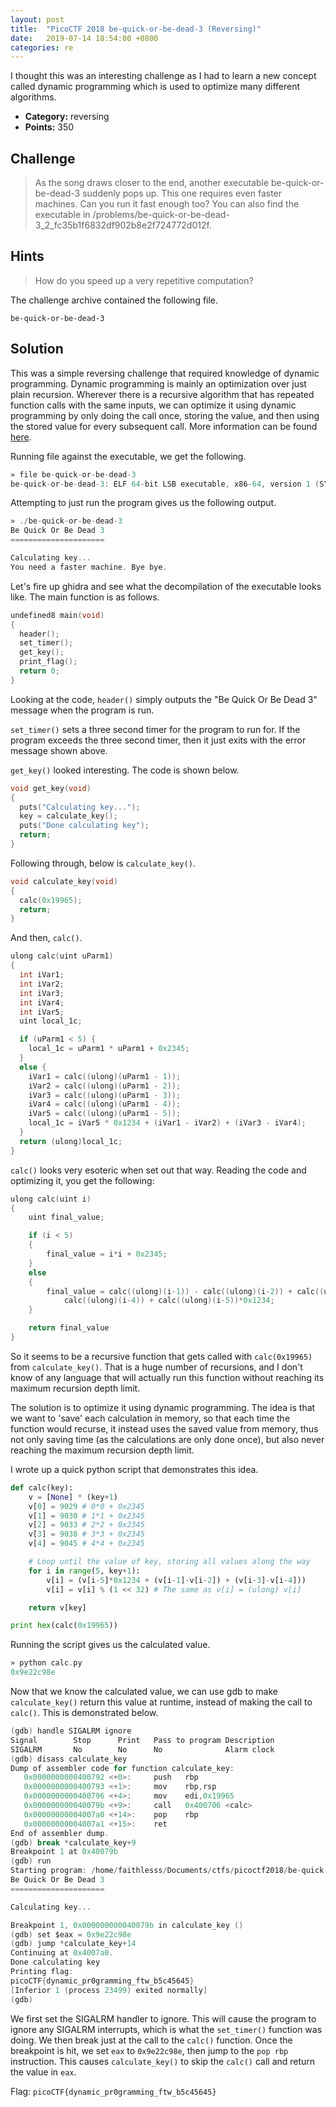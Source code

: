 ```yaml
---
layout: post
title: 	"PicoCTF 2018 be-quick-or-be-dead-3 (Reversing)"
date:	2019-07-14 18:54:00 +0800
categories: re
---
```


I thought this was an interesting challenge as I had to learn a new concept called dynamic programming which is used to optimize many different algorithms.

* **Category:** reversing
* **Points:** 350

## Challenge

>As the song draws closer to the end, another executable be-quick-or-be-dead-3 suddenly pops up. This one requires even faster machines. Can you run it fast enough too? You can also find the executable in /problems/be-quick-or-be-dead-3_2_fc35b1f6832df902b8e2f724772d012f.

## Hints

>How do you speed up a very repetitive computation?

The challenge archive contained the following file.
```
be-quick-or-be-dead-3
```

## Solution

This was a simple reversing challenge that required knowledge of dynamic programming. Dynamic programming is mainly an optimization over just plain recursion. Wherever there is a recursive algorithm that has repeated function calls with the same inputs, we can optimize it using dynamic programming by only doing the call once, storing the value, and then using the stored value for every subsequent call. More information can be found [here](https://www.cs.cmu.edu/~avrim/451f09/lectures/lect1001.pdf).

Running file against the executable, we get the following.
```c
» file be-quick-or-be-dead-3                  
be-quick-or-be-dead-3: ELF 64-bit LSB executable, x86-64, version 1 (SYSV), dynamically linked, interpreter /lib64/ld-linux-x86-64.so.2, for GNU/Linux 2.6.32, BuildID[sha1]=2cec6b98d9025d8dfe4a9bcb1c46500914b0fa4f, not stripped
```

Attempting to just run the program gives us the following output.
```c
» ./be-quick-or-be-dead-3                                                                        
Be Quick Or Be Dead 3
=====================

Calculating key...
You need a faster machine. Bye bye.
```

Let's fire up ghidra and see what the decompilation of the executable looks like. The main function is as follows.
```c
undefined8 main(void)
{
  header();
  set_timer();
  get_key();
  print_flag();
  return 0;
}
```

Looking at the code, `header()` simply outputs the "Be Quick Or Be Dead 3" message when the program is run.

`set_timer()` sets a three second timer for the program to run for. If the program exceeds the three second timer, then it just exits with the error message shown above.

`get_key()` looked interesting. The code is shown below.
```c
void get_key(void)
{
  puts("Calculating key...");
  key = calculate_key();
  puts("Done calculating key");
  return;
}
```

Following through, below is `calculate_key()`.
```c
void calculate_key(void)
{
  calc(0x19965);
  return;
}
```

And then, `calc()`.
```c
ulong calc(uint uParm1)
{
  int iVar1;
  int iVar2;
  int iVar3;
  int iVar4;
  int iVar5;
  uint local_1c;

  if (uParm1 < 5) {
    local_1c = uParm1 * uParm1 + 0x2345;
  }
  else {
    iVar1 = calc((ulong)(uParm1 - 1));
    iVar2 = calc((ulong)(uParm1 - 2));
    iVar3 = calc((ulong)(uParm1 - 3));
    iVar4 = calc((ulong)(uParm1 - 4));
    iVar5 = calc((ulong)(uParm1 - 5));
    local_1c = iVar5 * 0x1234 + (iVar1 - iVar2) + (iVar3 - iVar4);
  }
  return (ulong)local_1c;
}
```

`calc()` looks very esoteric when set out that way. Reading the code and optimizing it, you get the following:
```c
ulong calc(uint i)
{
	uint final_value;

	if (i < 5)
	{
		final_value = i*i + 0x2345;
	}
	else
	{
		final_value = calc((ulong)(i-1)) - calc((ulong)(i-2)) + calc((ulong)(i-3)) -
			calc((ulong)(i-4)) + calc((ulong)(i-5))*0x1234;
	}

	return final_value
}
```

So it seems to be a recursive function that gets called with `calc(0x19965)` from `calculate_key()`. That is a huge number of recursions, and I don't know of any language that will actually run this function without reaching its maximum recursion depth limit.

The solution is to optimize it using dynamic programming. The idea is that we want to 'save' each calculation in memory, so that each time the function would recurse, it instead uses the saved value from memory, thus not only saving time (as the calculations are only done once), but also never reaching the maximum recursion depth limit.

I wrote up a quick python script that demonstrates this idea.
```python
def calc(key):
	v = [None] * (key+1)
	v[0] = 9029 # 0*0 + 0x2345
	v[1] = 9030 # 1*1 + 0x2345
	v[2] = 9033 # 2*2 + 0x2345
	v[3] = 9038 # 3*3 + 0x2345
	v[4] = 9045 # 4*4 + 0x2345

	# Loop until the value of key, storing all values along the way
	for i in range(5, key+1):
		v[i] = (v[i-5]*0x1234 + (v[i-1]-v[i-2]) + (v[i-3]-v[i-4]))
		v[i] = v[i] % (1 << 32) # The same as v[i] = (ulong) v[i]

	return v[key]

print hex(calc(0x19965))
```

Running the script gives us the calculated value.
```c
» python calc.py                                                                                
0x9e22c98e
```

Now that we know the calculated value, we can use gdb to make `calculate_key()` return this value at runtime, instead of making the call to `calc()`. This is demonstrated below.
```c
(gdb) handle SIGALRM ignore
Signal        Stop      Print   Pass to program Description
SIGALRM       No        No      No              Alarm clock
(gdb) disass calculate_key
Dump of assembler code for function calculate_key:
   0x0000000000400792 <+0>:     push   rbp
   0x0000000000400793 <+1>:     mov    rbp,rsp
   0x0000000000400796 <+4>:     mov    edi,0x19965
   0x000000000040079b <+9>:     call   0x400706 <calc>
   0x00000000004007a0 <+14>:    pop    rbp
   0x00000000004007a1 <+15>:    ret    
End of assembler dump.
(gdb) break *calculate_key+9
Breakpoint 1 at 0x40079b
(gdb) run
Starting program: /home/faithlesss/Documents/ctfs/picoctf2018/be-quick-or-be-dead-3/be-quick-or-be-dead-3
Be Quick Or Be Dead 3
=====================

Calculating key...

Breakpoint 1, 0x000000000040079b in calculate_key ()
(gdb) set $eax = 0x9e22c98e
(gdb) jump *calculate_key+14
Continuing at 0x4007a0.
Done calculating key
Printing flag:
picoCTF{dynamic_pr0gramming_ftw_b5c45645}
[Inferior 1 (process 23499) exited normally]
(gdb)

```

We first set the SIGALRM handler to ignore. This will cause the program to ignore any SIGALRM interrupts, which is what the `set_timer()` function was doing. We then break just at the call to the `calc()` function. Once the breakpoint is hit, we set `eax` to `0x9e22c98e`, then jump to the `pop rbp` instruction. This causes `calculate_key()` to skip the `calc()` call and return the value in `eax`.

Flag: `picoCTF{dynamic_pr0gramming_ftw_b5c45645}`
